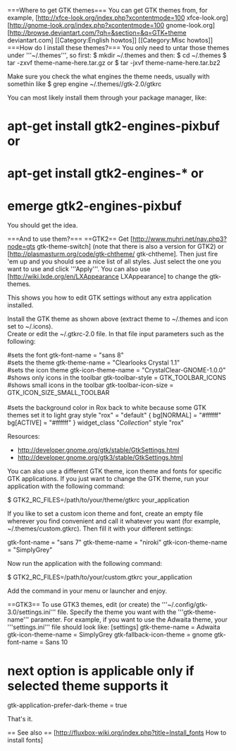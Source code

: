 ===Where to get GTK themes===
You can get GTK themes from, for example, [http://xfce-look.org/index.php?xcontentmode=100 xfce-look.org] 
[http://gnome-look.org/index.php?xcontentmode=100 gnome-look.org] [http://browse.deviantart.com/?qh=&section=&q=GTK+theme deviantart.com]
[[Category:English howtos]]
[[Category:Misc howtos]]
===How do I install these themes?===
You only need to untar those themes under '''~/.themes''', so first:
 $ mkdir ~/.themes
and then:
 $ cd ~/.themes
 $ tar -zxvf theme-name-here.tar.gz      or
 $ tar -jxvf theme-name-here.tar.bz2

Make sure you check the what engines the theme needs, usually with somethin like
 $ grep engine ~/.themes/<theme-name>/gtk-2.0/gtkrc

You can most likely install them through your package manager, like:
 # apt-get install gtk2-engines-pixbuf    or
 # apt-get install gtk2-engines-*         or
 # emerge gtk2-engines-pixbuf
You should get the idea.

===And to use them?===
==GTK2==
Get [http://www.muhri.net/nav.php3?node=gts gtk-theme-switch] (note that there is also a version for GTK2) or [http://plasmasturm.org/code/gtk-chtheme/ gtk-chtheme]. Then just fire 'em up and you should see a nice list of all styles. Just select the one you want to use and click '''Apply'''.
You can also use [http://wiki.lxde.org/en/LXAppearance LXAppearance] to change the gtk-themes.


This shows you how to edit GTK settings without any extra application installed.

Install the GTK theme as shown above (extract theme to ~/.themes and icon set to ~/.icons). <br>
Create or edit the ~/.gtkrc-2.0 file. In that file input parameters such as the following:

 #sets the font
  gtk-font-name = "sans 8" <br>
 #sets the theme
  gtk-theme-name = "Clearlooks Crystal 1.1" <br>
 #sets the icon theme
  gtk-icon-theme-name = "CrystalClear-GNOME-1.0.0" <br>
 #shows only icons in the toolbar
  gtk-toolbar-style = GTK_TOOLBAR_ICONS <br>
 #shows small icons in the toolbar
  gtk-toolbar-icon-size = GTK_ICON_SIZE_SMALL_TOOLBAR  <br>      
 #sets the background color in Rox back to white because some GTK themes set it to light gray
  style "rox" = "default"
  {
    bg[NORMAL] = "#ffffff"
    bg[ACTIVE] = "#ffffff"
  }
  widget_class "*Collection*" style "rox"

Resources: 
* http://developer.gnome.org/gtk/stable/GtkSettings.html
* http://developer.gnome.org/gtk3/stable/GtkSettings.html


You can also use a different GTK theme, icon theme and fonts for specific GTK applications.
If you just want to change the GTK theme, run your application with the following command:

 $ GTK2_RC_FILES=/path/to/your/theme/gtkrc your_application

If you like to set a custom icon theme and font, create an empty file wherever you find convenient and call it whatever you want (for example, ~/.themes/custom.gtkrc). Then fill it with your different settings:

 gtk-font-name = "sans 7"
 gtk-theme-name = "niroki"
 gtk-icon-theme-name = "SimplyGrey"

Now run the application with the following command:

 $ GTK2_RC_FILES=/path/to/your/custom.gtkrc your_application

Add the command in your menu or launcher and enjoy.

==GTK3==
To use GTK3 themes, edit (or create) the '''~/.config/gtk-3.0/settings.ini''' file. Specify the theme you want with the '''gtk-theme-name''' parameter. For example, if you want to use the Adwaita theme, your '''settings.ini''' file should look like:
 [settings]
  gtk-theme-name = Adwaita
  gtk-icon-theme-name = SimplyGrey
  gtk-fallback-icon-theme = gnome
  gtk-font-name = Sans 10
 # next option is applicable only if selected theme supports it
  gtk-application-prefer-dark-theme = true
 

That's it.


== See also ==
[http://fluxbox-wiki.org/index.php?title=Install_fonts How to install fonts]